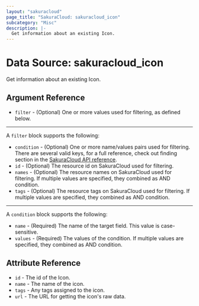 ```yaml
---
layout: "sakuracloud"
page_title: "SakuraCloud: sakuracloud_icon"
subcategory: "Misc"
description: |-
  Get information about an existing Icon.
---
```


# Data Source: sakuracloud_icon

Get information about an existing Icon.

## Argument Reference

* `filter` - (Optional) One or more values used for filtering, as defined below.


---

A `filter` block supports the following:

* `condition` - (Optional) One or more name/values pairs used for filtering. There are several valid keys, for a full reference, check out finding section in the [SakuraCloud API reference](https://developer.sakura.ad.jp/cloud/api/1.1/).
* `id` - (Optional) The resource id on SakuraCloud used for filtering.
* `names` - (Optional) The resource names on SakuraCloud used for filtering. If multiple values ​​are specified, they combined as AND condition.
* `tags` - (Optional) The resource tags on SakuraCloud used for filtering. If multiple values ​​are specified, they combined as AND condition.

---

A `condition` block supports the following:

* `name` - (Required) The name of the target field. This value is case-sensitive.
* `values` - (Required) The values of the condition. If multiple values ​​are specified, they combined as AND condition.


## Attribute Reference

* `id` - The id of the Icon.
* `name` - The name of the icon.
* `tags` - Any tags assigned to the icon.
* `url` - The URL for getting the icon's raw data.




